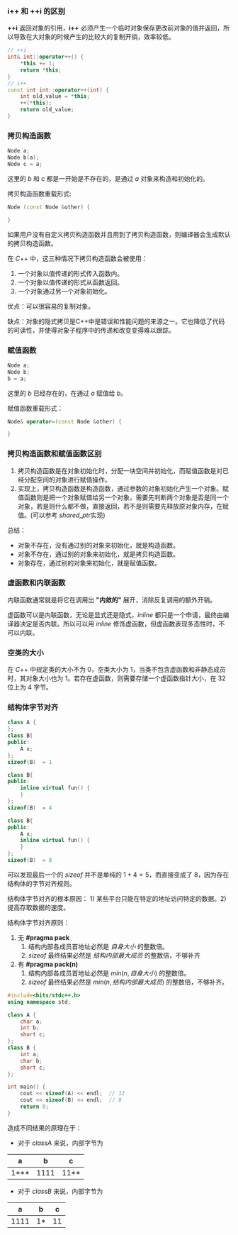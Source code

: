 ### i++ 和 ++i 的区别
**++i** 返回对象的引用，**i++** 必须产生一个临时对象保存更改前对象的值并返回，所以导致在大对象的时候产生的比较大的复制开销，效率较低。
```cpp
// ++i
int& int::operator++() {
	*this += 1;
	return *this;
}
// i++
const int int::operator++(int) {
	int old_value = *this;
	++(*this);
	return old_value;
}
```

### 拷贝构造函数
```cpp
Node a;
Node b(a);
Node c = a;
```
这里的 $b$ 和 $c$ 都是一开始是不存在的，是通过 $a$ 对象来构造和初始化的。

拷贝构造函数重载形式:
```cpp
Node (const Node &other) {	

}
```

如果用户没有自定义拷贝构造函数并且用到了拷贝构造函数，则编译器会生成默认的拷贝构造函数。

在 $C$++ 中，这三种情况下拷贝构造函数会被使用：
1. 一个对象以值传递的形式传入函数内。
2. 一个对象以值传递的形式从函数返回。
3. 一个对象通过另一个对象初始化。

优点：可以很容易的复制对象。

缺点：对象的隐式拷贝是C++中是错误和性能问题的来源之一。它也降低了代码的可读性，并使得对象子程序中的传递和改变变得难以跟踪。


### 赋值函数
```cpp
Node a;
Node b;
b = a;
```
这里的 $b$ 已经存在的，在通过 $a$ 赋值给 $b$。

赋值函数重载形式：
```cpp
Node& operator=(const Node &other) {

}
```

### 拷贝构造函数和赋值函数区别
1. 拷贝构造函数是在对象初始化时，分配一块空间并初始化，而赋值函数是对已经分配空间的对象进行赋值操作。
2. 实现上，拷贝构造函数是构造函数，通过参数的对象初始化产生一个对象。赋值函数则是把一个对象赋值给另一个对象，需要先判断两个对象是否是同一个对象，若是则什么都不做，直接返回，若不是则需要先释放原对象内存，在赋值。(可以参考 $shared\_ptr$实现)

总结：
- 对象不存在，没有通过别的对象来初始化，就是构造函数。
- 对象不存在，通过别的对象来初始化，就是拷贝构造函数。
- 对象存在，通过别的对象来初始化，就是赋值函数。

### 虚函数和内联函数
内联函数通常就是将它在调用出 **"内敛的"** 展开，消除反复调用的额外开销。

虚函数可以是内联函数，无论是显式还是隐式，$inline$ 都只是一个申请，最终由编译器决定是否内联。所以可以用 $inline$ 修饰虚函数，但虚函数表现多态性时，不可以内联。

### 空类的大小
在 $C$++ 中规定类的大小不为 $0$，空类大小为 $1$，当类不包含虚函数和非静态成员时，其对象大小也为 $1$。若存在虚函数，则需要存储一个虚函数指针大小，在 $32$ 位上为 $4$ 字节。

### 结构体字节对齐
```cpp
class A {
};
class B{
public:
	A x;
};
sizeof(B)  = 1

class B{
public:
	inline virtual fun() {
	}
};
sizeof(B)  = 4

class B{
public:
	A x;
	inline virtual fun() {
	}
};
sizeof(B)  = 8
```
可以发现最后一个的 $sizeof$ 并不是单纯的 $1+4=5$，而直接变成了 $8$，因为存在结构体的字节对齐规则。

结构体字节对齐的根本原因： $1)$ 某些平台只能在特定的地址访问特定的数据。$2)$ 提高存取数据的速度。

结构体字节对齐原则：
1. 无 **#pragma pack**
   1. 结构内部各成员首地址必然是 $自身大小$ 的整数倍。
   2. $sizeof$ 最终结果必然是 $结构内部最大成员$ 的整数倍，不够补齐
2. 有 **#pragma pack(n)**
   1. 结构内部各成员首地址必然是 $min(n, 自身大小)$ 的整数倍。
   2. $sizeof$ 最终结果必然是 $min(n, 结构内部最大成员)$ 的整数倍，不够补齐。

```cpp
#include<bits/stdc++.h>
using namespace std;

class A {
	char a;
	int b;
	short c;
};
class B {
    int a;
    char b;
    short c;
};

int main() {
    cout << sizeof(A) << endl;	// 12
    cout << sizeof(B) << endl;	// 8
    return 0;
}
```
造成不同结果的原理在于：
- 对于 $class A$ 来说，内部字节为

| a    | b    | c    |
| ---- | ---- | ---- |
| 1*** | 1111 | 11** |
- 对于 $class B$ 来说，内部字节为

| a    | b   | c   |
| ---- | --- | --- |
| 1111 | 1*  | 11  |
